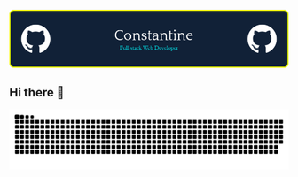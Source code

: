 ![Header](./github-header-image.png)

## Hi there 👋

<!--
**AshenOne2526/AshenOne2526** is a ✨ _special_ ✨ repository because its `README.md` (this file) appears on your GitHub profile.

Here are some ideas to get you started:

- 🔭 I’m currently working on ...
- 🌱 I’m currently learning ...
- 👯 I’m looking to collaborate on ...
- 🤔 I’m looking for help with ...
- 💬 Ask me about ...
- 📫 How to reach me: ...
- 😄 Pronouns: ...
- ⚡ Fun fact: ...
-->


<picture>
  <source media="(prefers-color-scheme: dark)" srcset="https://raw.githubusercontent.com/AshenOne2526/AshenOne2526/output/github-snake-dark.svg" />
  <source media="(prefers-color-scheme: light)" srcset="https://raw.githubusercontent.com/AshenOne2526/AshenOne2526/output/github-snake.svg" />
  <img alt="github-snake" src="https://raw.githubusercontent.com/AshenOne2526/AshenOne2526/output/github-snake.svg" />
</picture>
